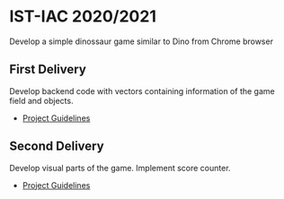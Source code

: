 # IST-IAC 2020/2021

Develop a simple dinossaur game similar to Dino from Chrome browser

## First Delivery
Develop backend code with vectors containing information of the game field and objects.
* [Project Guidelines](https://github.com/mafaldacf/IST-IAC/blob/main/proj1/Guidelines.pdf)

## Second Delivery
Develop visual parts of the game. Implement score counter.
* [Project Guidelines](https://github.com/mafaldacf/IST-IAC/blob/main/proj2/Guidelines.pdf)
